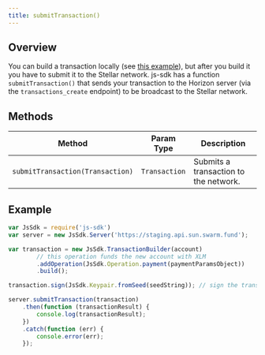 ```yaml
---
title: submitTransaction()
---
```


## Overview

You can build a transaction locally (see [this example](../readme.md#building-transactions)), but after you build it you have to submit it to the Stellar network.  js-sdk has a function `submitTransaction()` that sends your transaction to the Horizon server (via the `transactions_create` endpoint) to be broadcast to the Stellar network.

## Methods

| Method                           | Param Type                               | Description                           |
| -------------------------------- | ---------------------------------------- | ------------------------------------- |
| `submitTransaction(Transaction)` | `Transaction` | Submits a transaction to the network. |

## Example

```js
var JsSdk = require('js-sdk')
var server = new JsSdk.Server('https://staging.api.sun.swarm.fund');

var transaction = new JsSdk.TransactionBuilder(account)
        // this operation funds the new account with XLM
        .addOperation(JsSdk.Operation.payment(paymentParamsObject))
        .build();

transaction.sign(JsSdk.Keypair.fromSeed(seedString)); // sign the transaction

server.submitTransaction(transaction)
    .then(function (transactionResult) {
        console.log(transactionResult);
    })
    .catch(function (err) {
        console.error(err);
    });
```
